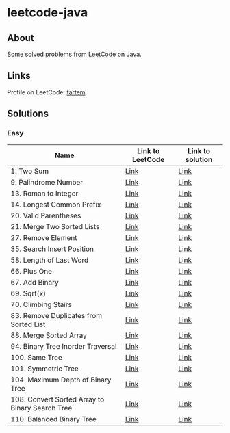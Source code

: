 # leetcode-java

## About

Some solved problems from [LeetCode](https://leetcode.com) on Java.

## Links

Profile on LeetCode: [fartem](https://leetcode.com/fartem/).

## Solutions

### Easy

| Name                                            | Link to LeetCode                                                                  | Link to solution                                                   |
|-------------------------------------------------|-----------------------------------------------------------------------------------|--------------------------------------------------------------------|
| 1. Two Sum                                      | [Link](https://leetcode.com/problems/two-sum/)                                    | [Link](./lib/easy/two_sum.dart)                                    |
| 9. Palindrome Number                            | [Link](https://leetcode.com/problems/palindrome-number/)                          | [Link](./lib/easy/palindrome_number.dart)                          |
| 13. Roman to Integer                            | [Link](https://leetcode.com/problems/roman-to-integer/)                           | [Link](./lib/easy/roman_to_integer.dart)                           |
| 14. Longest Common Prefix                       | [Link](https://leetcode.com/problems/longest-common-prefix/)                      | [Link](./lib/easy/longest_common_prefix.dart)                      |
| 20. Valid Parentheses                           | [Link](https://leetcode.com/problems/valid-parentheses/)                          | [Link](./lib/easy/valid_parentheses.dart)                          |
| 21. Merge Two Sorted Lists                      | [Link](https://leetcode.com/problems/merge-two-sorted-lists/)                     | [Link](./lib/easy/merge_two_sorted_lists.dart)                     |
| 27. Remove Element                              | [Link](https://leetcode.com/problems/remove-element/)                             | [Link](./lib/easy/remove_element.dart)                             |
| 35. Search Insert Position                      | [Link](https://leetcode.com/problems/search-insert-position/)                     | [Link](./lib/easy/search_insert_position.dart)                     |
| 58. Length of Last Word                         | [Link](https://leetcode.com/problems/length-of-last-word/)                        | [Link](./lib/easy/length_of_last_word.dart)                        |
| 66. Plus One                                    | [Link](https://leetcode.com/problems/plus-one/)                                   | [Link](./lib/easy/plus_one.dart)                                   |
| 67. Add Binary                                  | [Link](https://leetcode.com/problems/add-binary/)                                 | [Link](./lib/easy/add_binary.dart)                                 |
| 69. Sqrt(x)                                     | [Link](https://leetcode.com/problems/sqrtx/)                                      | [Link](./lib/easy/sqrt_x.dart)                                     |
| 70. Climbing Stairs                             | [Link](https://leetcode.com/problems/climbing-stairs/)                            | [Link](./lib/easy/climbing_stairs.dart)                            |
| 83. Remove Duplicates from Sorted List          | [Link](https://leetcode.com/problems/remove-duplicates-from-sorted-list/)         | [Link](./lib/easy/remove_duplicates_from_sorted_list.dart)         |
| 88. Merge Sorted Array                          | [Link](https://leetcode.com/problems/merge-sorted-array/)                         | [Link](./lib/easy/merge_sorted_array.dart)                         |
| 94. Binary Tree Inorder Traversal               | [Link](https://leetcode.com/problems/binary-tree-inorder-traversal/)              | [Link](./lib/easy/binary_tree_inorder_traversal.dart)              |
| 100. Same Tree                                  | [Link](https://leetcode.com/problems/same-tree/)                                  | [Link](./lib/easy/same_tree.dart)                                  |
| 101. Symmetric Tree                             | [Link](https://leetcode.com/problems/symmetric-tree/)                             | [Link](./lib/easy/symmetric_tree.dart)                             |
| 104. Maximum Depth of Binary Tree               | [Link](https://leetcode.com/problems/maximum-depth-of-binary-tree/)               | [Link](./lib/easy/maximum_depth_of_binary_tree.dart)               |
| 108. Convert Sorted Array to Binary Search Tree | [Link](https://leetcode.com/problems/convert-sorted-array-to-binary-search-tree/) | [Link](./lib/easy/convert_sorted_array_to_binary_search_tree.dart) |
| 110. Balanced Binary Tree                       | [Link](https://leetcode.com/problems/balanced-binary-tree/)                       | [Link](./lib/easy/balanced_binary_tree.dart)                       |

